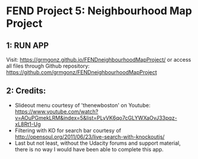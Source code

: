 FEND Project 5: Neighbourhood Map Project
===============================

1: RUN APP
--------------- 
Visit: https://grmgonz.github.io/FENDneighbourhoodMapProject/ or
access all files through Github repository: https://github.com/grmgonz/FENDneighbourhoodMapProject

2: Credits:
--------------- 
* Slideout menu courtesy of 'thenewboston' on Youtube: https://www.youtube.com/watch?v=AOuPGmekLRM&index=5&list=PLyVK6qo7cGLYWXaOvJ33pqz-xL8Rt1-Ug
* Filtering with KO for search bar courtesy of http://opensoul.org/2011/06/23/live-search-with-knockoutjs/
* Last but not least, without the Udacity forums and support material, there is no way I would have been able to complete this app.


